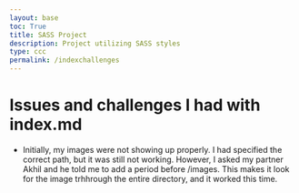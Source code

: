 ```yaml
---
layout: base
toc: True
title: SASS Project
description: Project utilizing SASS styles
type: ccc
permalink: /indexchallenges
---
```


# Issues and challenges I had with index.md
- Initially, my images were not showing up properly. I had specified the correct path, but it was still not working. However, I asked my partner Akhil and he told me to add a period before /images. This makes it look for the image trhhrough the entire directory,  and it worked this time.
